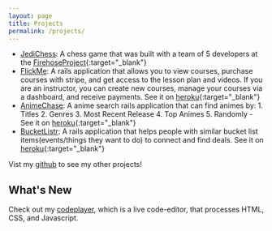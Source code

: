 ```yaml
---
layout: page
title: Projects
permalink: /projects/
---
```


- [JediChess](https://github.com/JediCouncil/JediChess): A chess game that was built with a team of 5 developers at the [FirehoseProject](https://www.thefirehoseproject.com/){:target="_blank"}
- [FlickMe](https://github.com/ieric01/Flickme): A rails application that allows you to view courses, purchase courses with stripe, and get access to the lesson plan and videos. If you are an instructor, you can create new courses, manage your courses via a dashboard, and receive payments. See it on [heroku](http://flickme-eric-orellana.herokuapp.com/){:target="_blank"}
- [AnimeChase](https://github.com/hhassan1230/AnimeChase): A anime search rails application that can find animes by: 1. Titles 2. Genres 3. Most Recent Release 4. Top Animes 5. Randomly -See it on [heroku](https://animechase.herokuapp.com/){:target="_blank"}
- [BucketListr](https://github.com/ieric01/BucketList): A rails application that helps people with similar bucket list items(events/things they want to do) to connect and find deals. See it on [heroku](https://bucketlist-flatiron.herokuapp.com/){:target="_blank"}

Vist my [github](https://github.com/ieric01) to see my other projects!

## What's New

Check out my <a href="/codeplayer">codeplayer</a>, which is a live code-editor, that processes HTML, CSS, and Javascript.

